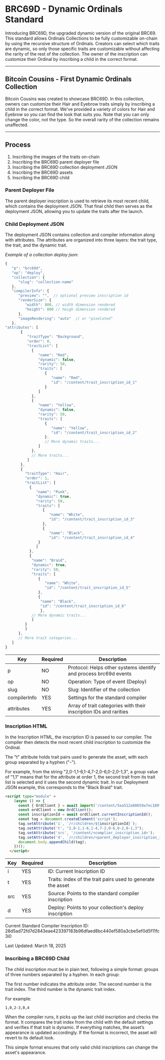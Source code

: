 # BRC69D - Dynamic Ordinals Standard

Introducing BRC69D, the upgraded dynamic version of the original BRC69. This standard allows Ordinals Collections to be fully customizable on-chain by using the recursive structure of Ordinals. Creators can select which traits are dynamic, so only those specific traits are customizable without affecting the rarity of the rest of the collection. The owner of the inscription can customize their Ordinal by inscribing a child in the correct format.

---

## Bitcoin Cousins - First Dynamic Ordinals Collection

Bitcoin Cousins was created to showcase BRC69D. In this collection, owners can customize their Hair and Eyebrow traits simply by inscribing a child in the correct format. We've provided a variety of colors for Hair and Eyebrow so you can find the look that suits you. Note that you can only change the color, not the type. So the overall rarity of the collection remains unaffected.

---

## Process

1. Inscribing the images of the traits on-chain
2. Inscribing the BRC69D parent deployer file
3. Inscribing the BRC69D collection deployment JSON
4. Inscribing the BRC69D assets
5. Inscribing the BRC69D child


### Parent Deployer File

The parent deployer inscription is used to retrieve its most recent child, which contains the deployment JSON. That final child then serves as the deployment JSON, allowing you to update the traits after the launch.

### Child Deployment JSON

The deployment JSON contains collection and compiler information along with attributes. The attributes are organized into three layers: the trait type, the trait, and the dynamic trait.

*Example of a collection deploy json:*

```javascript
{
   "p": "brc69d",
   "op": "deploy",
   "collection": {
      "slug": "collection-name"
   },
   "compilerInfo": {
      "preview": "",  // optional preview inscription id
      "renderSize": {
         "width": 800, // width dimension rendered
         "height": 800 // heigh dimension rendered
      },
      "imageRendering": "auto"  // or "pixelated"
   },
"attributes": [
       {
          "traitType": "Background",
          "order": 0,
          "traitList": [
            {
               "name": "Red",
               "dynamic": false,
               "rarity": 50,
               "traits": [
                  {
                     "name": "Red",
                     "id": "/content/trait_inscription_id_1"
                  }
               ]
            },
            {
               "name": "Yellow",
               "dynamic": false,
               "rarity": 50,
               "traits": [
                  {
                     "name": "Yellow",
                     "id": "/content/trait_inscription_id_2"
                  }.
                  // More dynamic traits...
               ]
            },
            // More traits...
          ]
       },
       {
         "traitType": "Hair",
         "order": 1,
         "traitList": [
           {
              "name": "Punk",
              "dynamic": true,
              "rarity": 50,
              "traits": [
                 {
                    "name": "White",
                    "id": "/content/trait_inscription_id_3"
                 },
                 {
                    "name": "Black",
                    "id": "/content/trait_inscription_id_4"
               }
              ]
           },
           {
            "name": "Braid",
            "dynamic": true,
            "rarity": 50,
            "traits": [
               {
                  "name": "White",
                  "id": "/content/trait_inscription_id_5"
               },
               {
                "name": "Black",
                "id": "/content/trait_inscription_id_6"
                },
            // More dynamic traits...
            ]
         }
         ]
      },
      // More trait categories...
   ]
}
```

| Key         | Required | Description                                                  |
| ----------- | -------- | ------------------------------------------------------------ |
| p           | NO      | Protocol: Helps other systems identify and process brc69d events |
| op          | NO      | Operation: Type of event (Deploy)                            |
| slug        | NO      | Slug: Identifier of the collection                           |
| compilerInfo| YES      | Settings for the standard compiler                           |
| attributes  | YES      | Array of trait categories with their inscription IDs and rarities |


### Inscription HTML

In the Inscription HTML, the inscription ID is passed to our compiler. The compiler then detects the most recent child inscription to customize the Ordinal. 

The "t" attribute holds trait pairs used to generate the asset, with each group separated by a hyphen ("-").

For example, from the string "2,0-1,1-6,1-4,7-2,0-6,0-2,0-1,3", a group value of "1,1" means that for the attribute at order 1, the second trait from its trait list is selected and it uses the second dynamic trait. In our Deployment JSON example, this corresponds to the "Black Braid" trait.


```html
<script type="module" >
    (async () => {
      const { OrdClient } = await import('/content/5aa512a80659a7ec189ffd2cdf84af2614c898eec0605a86d0e813eef39c9452i0');
      const ordClient = new OrdClient();
      const inscriptionId = await ordClient.currentInscriptionId();
      const tag = document.createElement('script');
      tag.setAttribute('i', `/r/children/${inscriptionId}`);
      tag.setAttribute('t', "2,0-1,1-6,1-4,7-2,0-6,0-2,0-1,3");
      tag.setAttribute('src', '/content/<complier_inscription_id>');
      tag.setAttribute('d', `/r/children/<parent_deployer_inscription_id>`);
      document.body.appendChild(tag);
    })();
  </script>
```

| Key  | Required | Description                                                  |
| ---- | -------- | ------------------------------------------------------------ |
| i    | YES      | ID: Current Inscription ID                                    |
| t    | YES      | Traits: index of the trait pairs used to generate the asset   |
| src  | YES      | Source: Points to the standard compiler inscription           |
| d    | YES      | Deploy: Points to your collection's deploy inscription        |

Current Standard Compiler Inscription ID: 28d5ad72fd7d2843eae423397183b96dfaed8bc440ef580a3cbe5ef0d5f11fc3i0

Last Updated: March 18, 2025


### Inscribing a BRC69D Child 

The child inscription must be in plain text, following a simple format: groups of three numbers separated by a hyphen. In each group:

The first number indicates the attribute order.
The second number is the trait index.
The third number is the dynamic trait index.

For example:

```
1,0,2-3,0,4
```

When the compiler runs, it picks up the last child inscription and checks the format. It compares the trait index from the child with the default settings and verifies if that trait is dynamic. If everything matches, the asset’s appearance is updated accordingly. If the format is incorrect, the asset will revert to its default look.

This simple format ensures that only valid child inscriptions can change the asset's appearance.
